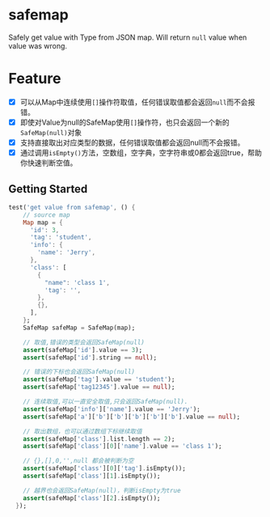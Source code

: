 # safemap

Safely get value with Type from JSON map. Will return `null` value when value was wrong.


# Feature
- [x] 可以从Map中连续使用`[]`操作符取值，任何错误取值都会返回`null`而不会报错。
- [x] 即使对Value为null的SafeMap使用`[]`操作符，也只会返回一个新的`SafeMap(null)`对象
- [x] 支持直接取出对应类型的数据，任何错误取值都会返回null而不会报错。
- [x] 通过调用`isEmpty()`方法，空数组，空字典，空字符串或0都会返回true，帮助你快速判断空值。

## Getting Started

```dart
test('get value from safemap', () {
    // source map
    Map map = {
      'id': 3,
      'tag': 'student',
      'info': {
        'name': 'Jerry',
      },
      'class': [
        {
          "name": 'class 1',
          'tag': '',
        },
        {},
      ],
    };
    SafeMap safeMap = SafeMap(map);

    // 取值,错误的类型会返回SafeMap(null)
    assert(safeMap['id'].value == 3);
    assert(safeMap['id'].string == null);

    // 错误的下标也会返回SafeMap(null)
    assert(safeMap['tag'].value == 'student');
    assert(safeMap['tag12345'].value == null);

    // 连续取值,可以一直安全取值,只会返回SafeMap(null).
    assert(safeMap['info']['name'].value == 'Jerry');
    assert(safeMap['a']['b']['b']['b']['b']['b'].value == null);

    // 取出数组，也可以通过数组下标继续取值
    assert(safeMap['class'].list.length == 2);
    assert(safeMap['class'][0]['name'].value == 'class 1');

    // {},[],0,'',null 都会被判断为空
    assert(safeMap['class'][0]['tag'].isEmpty());
    assert(safeMap['class'][1].isEmpty());

    // 越界也会返回SafeMap(null)，判断isEmpty为true
    assert(safeMap['class'][2].isEmpty());
  });
```
